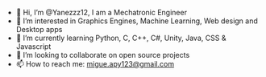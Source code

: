 - 👋 Hi, I’m @Yanezzz12, I am a Mechatronic Engineer
- 👀 I’m interested in Graphics Engines, Machine Learning, Web design and Desktop apps 
- 🌱 I’m currently learning Python, C, C++, C#, Unity, Java, CSS & Javascript
- 💞️ I’m looking to collaborate on open source projects
- 📫 How to reach me: migue.apy123@gmail.com
